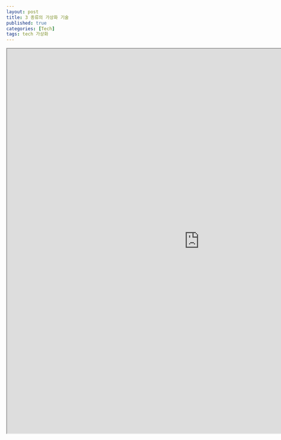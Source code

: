 ```yaml
---
layout: post
title: 3 종류의 가상화 기술
published: true
categories: [Tech]
tags: tech 가상화
---
```

<iframe width="1024" height="1024" src="https://docs.google.com/document/d/e/2PACX-1vQkR0no1HK--qezdlErESMptTI8QkKUgaPs5Z5lqtxoom8BEv0F4blgiJWq3BEMRHmI37pfAPZE9VhH/pub?embedded=true"></iframe>  
    
